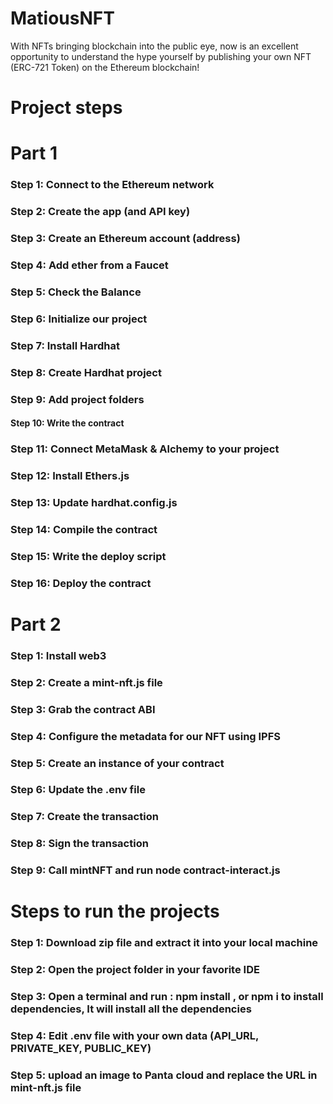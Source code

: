 # MatiousNFT

With NFTs bringing blockchain into the public eye, now is an excellent opportunity to understand the hype yourself by publishing your own NFT (ERC-721 Token) on the Ethereum blockchain!
 
# Project steps

# Part 1
### Step 1: Connect to the Ethereum network
### Step 2: Create the app (and API key)
### Step 3: Create an Ethereum account (address)
### Step 4: Add ether from a Faucet
### Step 5: Check the Balance
### Step 6: Initialize our project
### Step 7: Install Hardhat
### Step 8: Create Hardhat project
### Step 9: Add project folders
#### Step 10: Write the contract
### Step 11: Connect MetaMask & Alchemy to your project
### Step 12: Install Ethers.js
### Step 13: Update hardhat.config.js
### Step 14: Compile the contract
### Step 15: Write the deploy script
### Step 16: Deploy the contract

# Part 2
### Step 1: Install web3
### Step 2: Create a mint-nft.js file
### Step 3: Grab the contract ABI
### Step 4: Configure the metadata for our NFT using IPFS
### Step 5: Create an instance of your contract
### Step 6: Update the .env file
### Step 7: Create the transaction
### Step 8: Sign the transaction
### Step 9: Call mintNFT and run node contract-interact.js


# Steps to run the projects 

### Step 1: Download zip file and extract it into your local machine
### Step 2: Open the project folder in your favorite IDE 
### Step 3: Open a terminal and run : npm install , or npm i to install dependencies, It will install all the dependencies
### Step 4: Edit .env file with your own data (API_URL, PRIVATE_KEY, PUBLIC_KEY)
### Step 5: upload an image to Panta cloud and replace the URL in mint-nft.js file

